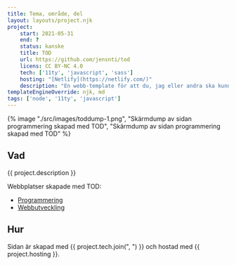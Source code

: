 ```yaml
---
title: Tema, område, del
layout: layouts/project.njk
project:
    start: 2021-05-31
    end: ?
    status: kanske
    title: TOD
    url: https://github.com/jensnti/tod
    licens: CC BY-NC 4.0
    tech: ['11ty', 'javascript', 'sass']
    hosting: "[Netlify](https://netlify.com/)"
    description: "En webb-template för att du, jag eller andra ska kunna bygga kurswebbar utifrån en pedagogiska tanke om att dela upp ett ämne i teman, områden och delar." 
templateEngineOverride: njk, md
tags: ['node', '11ty', 'javascript']
---
```


{% image "./src/images/toddump-1.png", "Skärmdump av sidan programmering skapad med TOD",  "Skärmdump av sidan programmering skapad med TOD" %}

## Vad
{{ project.description }}

Webbplatser skapade med TOD:
* [Programmering](https://programmering.jensa.xyz/)
* [Webbutveckling](https://webbutveckling.jensa.xyz/)

## Hur

Sidan är skapad med {{ project.tech.join(", ") }} och hostad med {{ project.hosting }}.